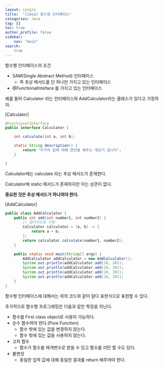 ```yaml
---
layout: single
title:  "[Java] 함수형 인터페이스"
categories: Java
tag: []
toc: true   
author_profile: false
sidebar:
    nav: "main"
search:
    true
---
```




함수형 인터페이스의 조건 

* SAM(Single Abstract Method) 인터페이스
  * 즉 추상 메서드를 단 하나만 가지고 있는 인터페이스
* @FunctionalInteface 를 가지고 있는 인터페이스 

예를 들어 Calculator 라는 인터페이스와 AddCalculator라는 클래스가 있다고 가정하자.

[Calculator]

```java
@FunctionalInterface
public interface Calculator {

    int calculate(int a, int b);

    static String description() {
        return "두가지 값에 대해 연산을 해주는 계산기 입니다";
    }

}
```

Calculator에는 calculate 라는 추상 메서드가 존재한다. 

Calculator에 static 메서드가 존재하지만 이는 상관이 없다. 

**중요한 것은 추상 메서드가 하나여야 한다.**

[AddCalculator]

```java
public class AddCalculator {
    public int add(int number1, int number2) {
      	// 람다식으로 구현 
        Calculator calculator = (a, b) -> {
            return a + b;
        };
        return calculator.calculate(number1, number2);
    }

    public static void main(String[] args) {
        AddCalculator addCalculator = new AddCalculator();
        System.out.println(addCalculator.add(10, 20));
        System.out.println(addCalculator.add(10, 20));
        System.out.println(addCalculator.add(10, 20));
        System.out.println(addCalculator.add(10, 20));
    }
}
```

함수형 인터페이스에 대해서는 위의 코드와 같이 람다 표현식으로 표현할 수 있다. 

추가적으로 함수형 프로그래밍은 다음과 같은 특징을 지닌다.

* 함수를 First class object로 사용이 가능하다.
* 순수 함수여야 한다.(Pure Function)
  * 함수 밖에 있는 값을 변경하지 않는다.
  * 함수 밖에 있는 값을 사용하지 않는다.
* 고차 함수
  * 함수가 함수를 매개변수로 받을 수 있고 함수를 리턴 할 수도 있다.
* 불변성
  * 동일한 입력 값에 대해 동일한 결과를 return 해주어야 한다.
